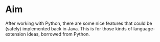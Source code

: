 # Aim
After working with Python, there are some nice features that could be (safely) implemented back in Java. This is for those kinds of language-extension ideas, borrowed from Python.
